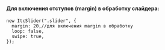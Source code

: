 #### Для включения отступов (margin) в обработку слайдера:
```   
new ItcSlider(".slider", {
  margin: 20,//для включения margin в обработку
  loop: false,
  swipe: true,
});
```
